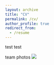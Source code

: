 ```yaml
---
layout: archive
title: "CV"
permalink: /cv/
author_profile: true
redirect_from:
  - /resume
---
```


test test


team photos
![](hezhao.png)
